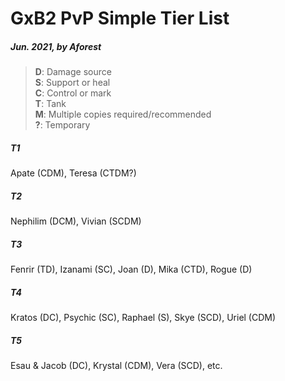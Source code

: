 # GxB2 PvP Simple Tier List
##### Jun. 2021, by Aforest

>**D**: Damage source <br>
**S**: Support or heal <br>
**C**: Control or mark <br>
**T**: Tank <br>
**M**: Multiple copies required/recommended <br>
**?**: Temporary

##### T1
Apate (CDM), Teresa (CTDM?)

##### T2
Nephilim (DCM), Vivian (SCDM)

##### T3
Fenrir (TD), Izanami (SC), Joan (D), Mika (CTD), Rogue (D)

##### T4
Kratos (DC), Psychic (SC), Raphael (S), Skye (SCD), Uriel (CDM)

##### T5
Esau & Jacob (DC), Krystal (CDM), Vera (SCD), etc.
